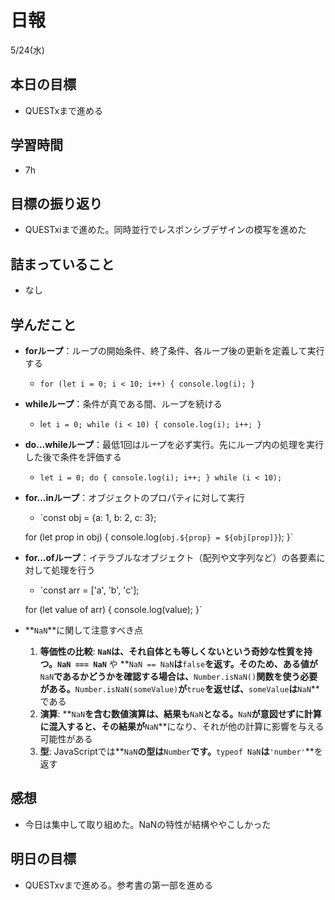 # 日報

5/24(水)

## 本日の目標

- QUESTxまで進める

## 学習時間

- 7h

## 目標の振り返り

- QUESTxiまで進めた。同時並行でレスポンシブデザインの模写を進めた

## 詰まっていること

- なし

## 学んだこと

- **forループ**：ループの開始条件、終了条件、各ループ後の更新を定義して実行する
    - `for (let i = 0; i < 10; i++) {
      console.log(i);
    }`
- **whileループ**：条件が真である間、ループを続ける
    - l`et i = 0;
    while (i < 10) {
      console.log(i);
      i++;
    }`
- **do...whileループ**：最低1回はループを必ず実行。先にループ内の処理を実行した後で条件を評価する
    - `let i = 0;
    do {
      console.log(i);
      i++;
    } while (i < 10);`
- **for...inループ**：オブジェクトのプロパティに対して実行
    - `const obj = {a: 1, b: 2, c: 3};
    
    for (let prop in obj) {
      console.log(`obj.${prop} = ${obj[prop]}`);
    }`
- **for...ofループ**：イテラブルなオブジェクト（配列や文字列など）の各要素に対して処理を行う
    - `const arr = ['a', 'b', 'c'];
    
    for (let value of arr) {
      console.log(value);
    }`
    
- **`NaN`**に関して注意すべき点
    1. **等価性の比較**: **`NaN`**は、それ自体とも等しくないという奇妙な性質を持つ。**`NaN === NaN`** や **`NaN == NaN`**は**`false`**を返す。そのため、ある値が**`NaN`**であるかどうかを確認する場合は、**`Number.isNaN()`**関数を使う必要がある。**`Number.isNaN(someValue)`**が**`true`**を返せば、**`someValue`**は**`NaN`**である
    2. **演算**: **`NaN`**を含む数値演算は、結果も**`NaN`**となる。**`NaN`**が意図せずに計算に混入すると、その結果が**`NaN`**になり、それが他の計算に影響を与える可能性がある
    3. **型**: JavaScriptでは**`NaN`**の型は**`Number`**です。**`typeof NaN`**は**`'number'`**を返す
    

## 感想

- 今日は集中して取り組めた。NaNの特性が結構ややこしかった

## 明日の目標

- QUESTxvまで進める。参考書の第一部を進める
